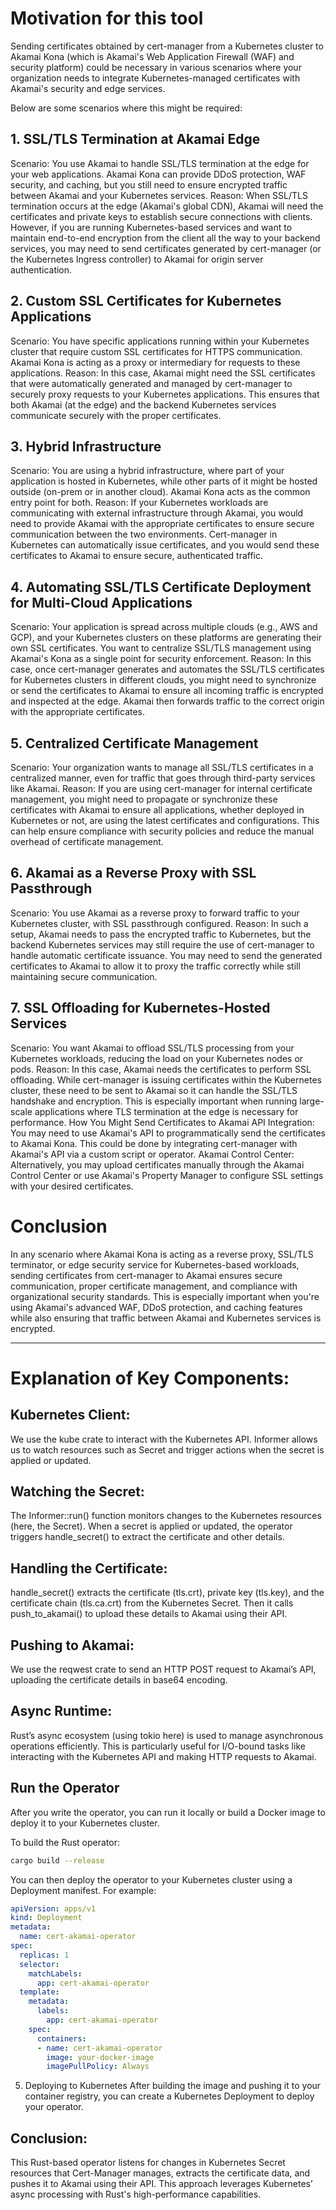 # Motivation for this tool

Sending certificates obtained by cert-manager from a Kubernetes cluster to Akamai Kona (which is Akamai's Web Application Firewall (WAF) and security platform) could be necessary in various scenarios where your organization needs to integrate Kubernetes-managed certificates with Akamai's security and edge services. 

Below are some scenarios where this might be required:

## 1. SSL/TLS Termination at Akamai Edge
Scenario: You use Akamai to handle SSL/TLS termination at the edge for your web applications. Akamai Kona can provide DDoS protection, WAF security, and caching, but you still need to ensure encrypted traffic between Akamai and your Kubernetes services.
Reason: When SSL/TLS termination occurs at the edge (Akamai's global CDN), Akamai will need the certificates and private keys to establish secure connections with clients. However, if you are running Kubernetes-based services and want to maintain end-to-end encryption from the client all the way to your backend services, you may need to send certificates generated by cert-manager (or the Kubernetes Ingress controller) to Akamai for origin server authentication.

## 2. Custom SSL Certificates for Kubernetes Applications
Scenario: You have specific applications running within your Kubernetes cluster that require custom SSL certificates for HTTPS communication. Akamai Kona is acting as a proxy or intermediary for requests to these applications.
Reason: In this case, Akamai might need the SSL certificates that were automatically generated and managed by cert-manager to securely proxy requests to your Kubernetes applications. This ensures that both Akamai (at the edge) and the backend Kubernetes services communicate securely with the proper certificates.

## 3. Hybrid Infrastructure
Scenario: You are using a hybrid infrastructure, where part of your application is hosted in Kubernetes, while other parts of it might be hosted outside (on-prem or in another cloud). Akamai Kona acts as the common entry point for both.
Reason: If your Kubernetes workloads are communicating with external infrastructure through Akamai, you would need to provide Akamai with the appropriate certificates to ensure secure communication between the two environments. Cert-manager in Kubernetes can automatically issue certificates, and you would send these certificates to Akamai to ensure secure, authenticated traffic.

## 4. Automating SSL/TLS Certificate Deployment for Multi-Cloud Applications
Scenario: Your application is spread across multiple clouds (e.g., AWS and GCP), and your Kubernetes clusters on these platforms are generating their own SSL certificates. You want to centralize SSL/TLS management using Akamai's Kona as a single point for security enforcement.
Reason: In this case, once cert-manager generates and automates the SSL/TLS certificates for Kubernetes clusters in different clouds, you might need to synchronize or send the certificates to Akamai to ensure all incoming traffic is encrypted and inspected at the edge. Akamai then forwards traffic to the correct origin with the appropriate certificates.

## 5. Centralized Certificate Management
Scenario: Your organization wants to manage all SSL/TLS certificates in a centralized manner, even for traffic that goes through third-party services like Akamai.
Reason: If you are using cert-manager for internal certificate management, you might need to propagate or synchronize these certificates with Akamai to ensure all applications, whether deployed in Kubernetes or not, are using the latest certificates and configurations. This can help ensure compliance with security policies and reduce the manual overhead of certificate management.

## 6. Akamai as a Reverse Proxy with SSL Passthrough
Scenario: You use Akamai as a reverse proxy to forward traffic to your Kubernetes cluster, with SSL passthrough configured.
Reason: In such a setup, Akamai needs to pass the encrypted traffic to Kubernetes, but the backend Kubernetes services may still require the use of cert-manager to handle automatic certificate issuance. You may need to send the generated certificates to Akamai to allow it to proxy the traffic correctly while still maintaining secure communication.

## 7. SSL Offloading for Kubernetes-Hosted Services
Scenario: You want Akamai to offload SSL/TLS processing from your Kubernetes workloads, reducing the load on your Kubernetes nodes or pods.
Reason: In this case, Akamai needs the certificates to perform SSL offloading. While cert-manager is issuing certificates within the Kubernetes cluster, these need to be sent to Akamai so it can handle the SSL/TLS handshake and encryption. This is especially important when running large-scale applications where TLS termination at the edge is necessary for performance.
How You Might Send Certificates to Akamai
API Integration: You may need to use Akamai's API to programmatically send the certificates to Akamai Kona. This could be done by integrating cert-manager with Akamai's API via a custom script or operator.
Akamai Control Center: Alternatively, you may upload certificates manually through the Akamai Control Center or use Akamai's Property Manager to configure SSL settings with your desired certificates.

# Conclusion

In any scenario where Akamai Kona is acting as a reverse proxy, SSL/TLS terminator, or edge security service for Kubernetes-based workloads, sending certificates from cert-manager to Akamai ensures secure communication, proper certificate management, and compliance with organizational security standards. This is especially important when you're using Akamai's advanced WAF, DDoS protection, and caching features while also ensuring that traffic between Akamai and Kubernetes services is encrypted.

----------

# Explanation of Key Components:

## Kubernetes Client:

We use the kube crate to interact with the Kubernetes API.
Informer allows us to watch resources such as Secret and trigger actions when the secret is applied or updated.

## Watching the Secret:

The Informer::run() function monitors changes to the Kubernetes resources (here, the Secret).
When a secret is applied or updated, the operator triggers handle_secret() to extract the certificate and other details.

## Handling the Certificate:

handle_secret() extracts the certificate (tls.crt), private key (tls.key), and the certificate chain (tls.ca.crt) from the Kubernetes Secret.
Then it calls push_to_akamai() to upload these details to Akamai using their API.

## Pushing to Akamai:

We use the reqwest crate to send an HTTP POST request to Akamai’s API, uploading the certificate details in base64 encoding.

## Async Runtime:

Rust’s async ecosystem (using tokio here) is used to manage asynchronous operations efficiently. This is particularly useful for I/O-bound tasks like interacting with the Kubernetes API and making HTTP requests to Akamai.

## Run the Operator

After you write the operator, you can run it locally or build a Docker image to deploy it to your Kubernetes cluster.

To build the Rust operator:

```bash
cargo build --release
```
You can then deploy the operator to your Kubernetes cluster using a Deployment manifest. For example:

```yaml
apiVersion: apps/v1
kind: Deployment
metadata:
  name: cert-akamai-operator
spec:
  replicas: 1
  selector:
    matchLabels:
      app: cert-akamai-operator
  template:
    metadata:
      labels:
        app: cert-akamai-operator
    spec:
      containers:
      - name: cert-akamai-operator
        image: your-docker-image
        imagePullPolicy: Always
```
5. Deploying to Kubernetes
After building the image and pushing it to your container registry, you can create a Kubernetes Deployment to deploy your operator.

## Conclusion:
This Rust-based operator listens for changes in Kubernetes Secret resources that Cert-Manager manages, extracts the certificate data, and pushes it to Akamai using their API. This approach leverages Kubernetes’ async processing with Rust's high-performance capabilities.